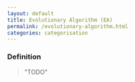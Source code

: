 ```yaml
---
layout: default
title: Evolutionary Algorithm (EA)
permalink: /evolutionary-algorithm.html
categories: categorisation
---
```


### Definition

> "TODO"
